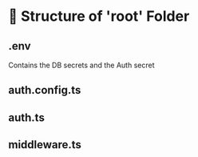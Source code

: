 # 📁 Structure of 'root' Folder

## .env

Contains the DB secrets and the Auth secret

## auth.config.ts

## auth.ts

## middleware.ts
